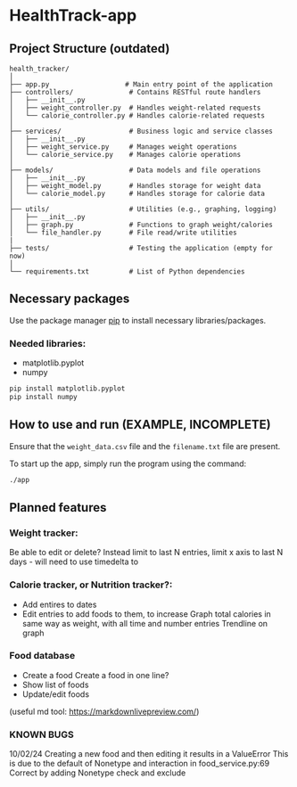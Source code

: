 # HealthTrack-app

## Project Structure (outdated)
```
health_tracker/
│
├── app.py                   # Main entry point of the application
├── controllers/              # Contains RESTful route handlers
│   ├── __init__.py
│   ├── weight_controller.py  # Handles weight-related requests
│   └── calorie_controller.py # Handles calorie-related requests
│
├── services/                 # Business logic and service classes
│   ├── __init__.py
│   ├── weight_service.py     # Manages weight operations
│   └── calorie_service.py    # Manages calorie operations
│
├── models/                   # Data models and file operations
│   ├── __init__.py
│   ├── weight_model.py       # Handles storage for weight data
│   └── calorie_model.py      # Handles storage for calorie data
│
├── utils/                    # Utilities (e.g., graphing, logging)
│   ├── __init__.py
│   ├── graph.py              # Functions to graph weight/calories
│   └── file_handler.py       # File read/write utilities
|
├── tests/                    # Testing the application (empty for now)
│
└── requirements.txt          # List of Python dependencies
```

## Necessary packages

Use the package manager [pip](https://pip.pypa.io/en/stable/) to install necessary libraries/packages.

### Needed libraries:
- matplotlib.pyplot
- numpy

```bash
pip install matplotlib.pyplot
pip install numpy
```

## How to use and run (EXAMPLE, INCOMPLETE)

Ensure that the `weight_data.csv` file and the `filename.txt` file are present.

To start up the app, simply run the program using the command:
```bash
./app
```

## Planned features

### Weight tracker:
Be able to edit or delete?
Instead limit to last N entries, limit x axis to last N days - will need to use timedelta to 

### Calorie tracker, or Nutrition tracker?:
+ Add entires to dates
+ Edit entries to add foods to them, to increase
Graph total calories in same way as weight, with all time and number entries
Trendline on graph

### Food database
+ Create a food
Create a food in one line?
+ Show list of foods
+ Update/edit foods

(useful md tool: https://markdownlivepreview.com/)

### KNOWN BUGS

10/02/24
Creating a new food and then editing it results in a ValueError
This is due to the default of Nonetype and interaction in food_service.py:69
Correct by adding Nonetype check and exclude